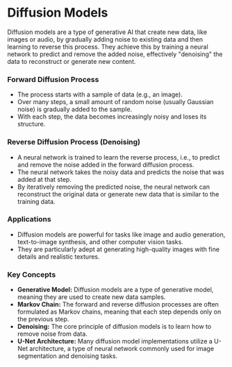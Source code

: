 # Diffusion Models

Diffusion models are a type of generative AI that create new data, like images or audio, by gradually adding noise to existing data and then learning to reverse this process. They achieve this by training a neural network to predict and remove the added noise, effectively "denoising" the data to reconstruct or generate new content.

### Forward Diffusion Process

- The process starts with a sample of data (e.g., an image).
- Over many steps, a small amount of random noise (usually Gaussian noise) is gradually added to the sample.
- With each step, the data becomes increasingly noisy and loses its structure.

### Reverse Diffusion Process (Denoising)

- A neural network is trained to learn the reverse process, i.e., to predict and remove the noise added in the forward diffusion process.
- The neural network takes the noisy data and predicts the noise that was added at that step.
- By iteratively removing the predicted noise, the neural network can reconstruct the original data or generate new data that is similar to the training data.

### Applications

- Diffusion models are powerful for tasks like image and audio generation, text-to-image synthesis, and other computer vision tasks.
- They are particularly adept at generating high-quality images with fine details and realistic textures.

### Key Concepts

- **Generative Model:** Diffusion models are a type of generative model, meaning they are used to create new data samples.
- **Markov Chain:** The forward and reverse diffusion processes are often formulated as Markov chains, meaning that each step depends only on the previous step.
- **Denoising:** The core principle of diffusion models is to learn how to remove noise from data.
- **U-Net Architecture:** Many diffusion model implementations utilize a U-Net architecture, a type of neural network commonly used for image segmentation and denoising tasks.

